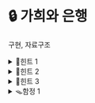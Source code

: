# 🔒 가희와 은행
구현, 자료구조
<details>
<summary>🔑힌트 1</summary>
대기 큐는 어떤 특징을 가지나요?
</details>
<details>
<summary>🔑힌트 2</summary>
시간 1초가 지날 때 마다 어떤 일이 일어나나요?
</details>
<details>
<summary>🔑힌트 3</summary>
유저가 들어오는 것은 event로 볼 수 있나요? 그러면 유저가 들어오는 것과 도착한 순서에 대한 처리는 어떻게 하면 될까요?
</details>
<details>
<summary>🪤함정 1</summary>
0초에 들어온 유저들을 c++ 의 sort 함수로 정렬하면 어떻게 될까요?
stable sort와 unstable sort의 차이점이 무엇인가요?
</details>